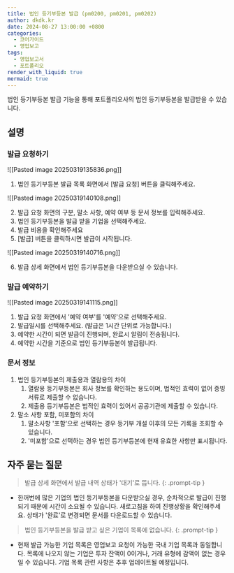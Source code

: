 ```yaml
---
title: 법인 등기부등본 발급 (pm0200, pm0201, pm0202)
author: dkdk.kr
date: 2024-08-27 13:00:00 +0800
categories:
  - 코어가이드
  - 영업보고
tags:
  - 영업보고서
  - 포트폴리오
render_with_liquid: true
mermaid: true
---
```

법인 등기부등본 발급 기능을 통해 포트폴리오사의 법인 등기부등본을 발급받을 수 있습니다. 

## 설명

### 발급 요청하기
![[Pasted image 20250319135836.png]]
1. 법인 등기부등본 발급 목록 화면에서 [발급 요청] 버튼을 클릭해주세요. 

![[Pasted image 20250319140108.png]]

 2. 발급 요청 화면의 구분, 말소 사항, 예약 여부 등 문서 정보를 입력해주세요.
 3. 법인 등기부등본을 발급 받을 기업을 선택해주세요.
 4. 발급 비용을 확인해주세요
 5. [발급] 버튼을 클릭하시면 발급이 시작됩니다.

![[Pasted image 20250319140716.png]]

 6. 발급 상세 화면에서 법인 등기부등본을 다운받으실 수 있습니다. 

### 발급 예약하기
![[Pasted image 20250319141115.png]]
1. 발급 요청 화면에서 '예약 여부'를 '예약'으로 선택해주세요.
2. 발급일시를 선택해주세요. (발급은 1시간 단위로 가능합니다.)
3. 예약한 시간이 되면 발급이 진행되며, 완료시 알림이 전송됩니다.
4. 예약한 시간을 기준으로 법인 등기부등본이 발급됩니다. 

### 문서 정보
1. 법인 등기부등본의 제출용과 열람용의 차이
	1. 열람용 등기부등본은 회사 정보를 확인하는 용도이며, 법적인 효력이 없어 증빙 서류로 제출할 수 없습니다.
	2. 제출용 등기부등본은 법적인 효력이 있어서 공공기관에 제출할 수 있습니다.
2. 말소 사항 포함, 미포함의 차이
	1. 말소사항 '포함'으로 선택하는 경우 등기부 개설 이후의 모든 기록을 조회할 수 있습니다.
	2. '미포함'으로 선택하는 경우 법인 등기부등본에 현재 유효한 사항만 표시됩니다.

## 자주 묻는 질문

> 발급 상세 화면에서 발급 내역 상태가 '대기'로 뜹니다.
{: .prompt-tip }

- 한꺼번에 많은 기업의 법인 등기부등본을 다운받으실 경우, 순차적으로 발급이 진행되기 때문에 시간이 소요될 수 있습니다. 새로고침을 하여 진행상황을 확인해주세요. 상태가 '완료'로 변경되면 문서를 다운로드할 수 있습니다. 

> 법인 등기부등본을 발급 받고 싶은 기업이 목록에 없습니다.
{: .prompt-tip }

- 현재 발급 가능한 기업 목록은 영업보고 요청이 가능한 국내 기업 목록과 동일합니다. 목록에 나오지 않는 기업은 투자 잔액이 0이거나, 거래 유형에 감액이 없는 경우일 수 있습니다. 기업 목록 관련 사항은 추후 업데이트될 예정입니다.
